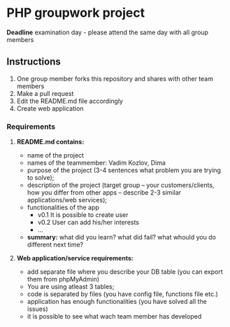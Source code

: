 # PHP groupwork project
**Deadline** examination day - please attend the same day with all group members

## Instructions
1. One group member forks this repository and shares with other team members
2. Make a pull request
3. Edit the README.md file accordingly
4. Create web application

### Requirements

1. **README.md contains:**
    * name of the project
    * names of the teammember: Vadim Kozlov, Dima
    * purpose of the project (3-4 sentences what problem you are trying to solve);
    * description of the project (target group – your customers/clients, how you differ from other apps – describe 2-3 similar applications/web services);
    * functionalities of the app
        * v0.1 It is possible to create user
        * v0.2 User can add his/her interests
        * ...
    * **summary:** what did you learn? what did fail? what whould you do different next time?


2. **Web application/service requirements:**
    * add separate file where you describe your DB table (you can export them from phpMyAdmin)
    * You are using atleast 3 tables;
    * code is separated by files (you have config file, functions file etc.)
    * application has enough functionalities (you have solved all the issues)
    * it is possible to see what wach team member has developed 
